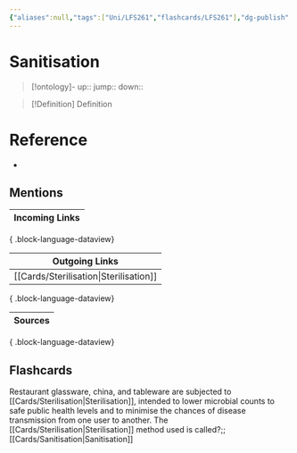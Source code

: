 ```yaml
---
{"aliases":null,"tags":["Uni/LFS261","flashcards/LFS261"],"dg-publish":true,"permalink":"/cards/sanitisation/","dgPassFrontmatter":true}
---
```


# Sanitisation

> [!ontology]-
> up:: 
> jump:: 
> down:: 

> [!Definition] Definition

# Reference

- 

## Mentions

| Incoming Links |
| -------------- |

{ .block-language-dataview}

| Outgoing Links                            |
| ----------------------------------------- |
| [[Cards/Sterilisation\|Sterilisation]] |

{ .block-language-dataview}

| Sources |
| ------- |

{ .block-language-dataview}

## Flashcards

Restaurant glassware, china, and tableware are subjected to [[Cards/Sterilisation\|Sterilisation]], intended to lower microbial counts to safe public health levels and to minimise the chances of disease transmission from one user to another. The [[Cards/Sterilisation\|Sterilisation]] method used is called?;;[[Cards/Sanitisation\|Sanitisation]]
<!--SR:!2024-06-23,3,210-->